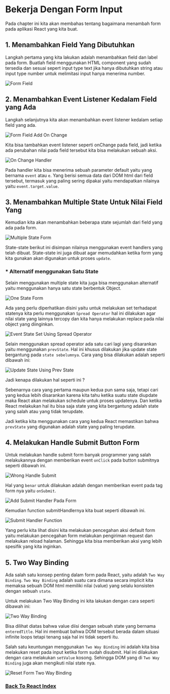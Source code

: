 # Bekerja Dengan Form Input

Pada chapter ini kita akan membahas tentang bagaimana menambah form pada aplikasi React yang kita buat.

## 1. Menambahkan Field Yang Dibutuhkan

Langkah pertama yang kita lakukan adalah menambahkan field dan label pada form. Buatlah field menggunakan HTML component yang sudah tersedia dan sesuai sepert input type text jika hanya dibutuhkan string atau input type number untuk melimitasi input hanya menerima number.

![Form Field](../../images/form-field.png)

## 2. Menambahkan Event Listener Kedalam Field yang Ada

Langkah selanjutnya kita akan menambahkan event listener kedalam setiap field yang ada.

![Form Field Add On Change](../../images/form-field-add-onChange.png)

Kita bisa tambahkan event listener seperti onChange pada field, jadi ketika ada perubahan nilai pada field tersebut kita bisa melakukan sebuah aksi.

![On Change Handler](../../images/titleChangeHandler-form.png)

Pada handler kita bisa menerima sebuah parameter default yaitu yang bernama `event` atau `e`. Yang berisi semua data dari DOM html dari field tersebut, termasuk yang paling sering dipakai yaitu mendapatkan nilainya yaitu `event.target.value`.

## 3. Menambahkan Multiple State Untuk Nilai Field Yang

Kemudian kita akan menambahkan beberapa state sejumlah dari field yang ada pada form.

![Multiple State Form](../../images/multiple-state-form.png)

State-state berikut ini disimpan nilainya menggunakan event handlers yang telah dibuat. State-state ini juga dibuat agar memudahkan ketika form yang kita gunakan akan digunakan untuk proses `update`.

### * Alternatif menggunakan Satu State

Selain menggunakan multiple state kita juga bisa menggunakan alternatif yaitu menggunakan hanya satu state berbentuk Object.

![One State Form](../../images/one-state-form.png)

Ada yang perlu diperhatikan disini yaitu untuk melakukan set terhadapat statenya kita perlu menggunakan `Spread Operator` hal ini dilakukan agar nilai state yang lainnya tercopy dan kita hanya melakukan replace pada nilai object yang diinginkan.

![Event State Set Using Spread Operator](../../images/set-state-spread-operator.png)

Selain menggunakan spread operator ada satu cari lagi yang disarankan yaitu menggunakan `prevState`. Hal ini khusus dilakukan jika update state bergantung pada `state sebelumnya`.
Cara yang bisa dilakukan adalah seperti dibawah ini:

![Update State Using Prev State](../../images/update-state-using-prevState.png)

Jadi kenapa dilakukan hal seperti ini ?

Sebenarnya cara yang pertama maupun kedua pun sama saja, tetapi cari yang kedua lebih disarankan karena kita tahu ketika suatu state diupdate maka React akan melakukan schedule untuk proses updatenya. Dan ketika React melakukan hal itu bisa saja state yang kita bergantung adalah state yang salah atau yang tidak terupdate.

Jadi ketika kita menggunakan cara yang kedua React memastikan bahwa `prevState` yang digunakan adalah state yang paling terupdate.

## 4. Melakukan Handle Submit Button Form

Untuk melakukan handle submit form banyak programmer yang salah melakukannya dengan memberikan event `onClick` pada button submitnya seperti dibawah ini.

![Wrong Handle Submit](../../images/wrong-handle-submit.png)

Hal yang `benar` untuk dilakukan adalah dengan memberikan event pada tag form nya yaitu `onSubmit`.

![Add Submit Handler Pada Form](../../images/add-submit-handler-pada-form.png)

Kemudian function submitHandlernya kita buat seperti dibawah ini.

![Submit Handler Function](../../images/submit-handler-function.png)

Yang perlu kita lihat disini kita melakukan pencegahan aksi default form yaitu melakukan pencegahan form melakukan pengiriman request dan melakukan reload halaman. Sehingga kita bisa memberikan aksi yang lebih spesifik yang kita inginkan.

## 5. Two Way Binding

Ada salah satu konsep penting dalam form pada React, yaitu adalah `Two Way Binding`. `Two Way Binding` adalah suatu cara dimana secara implicit kita memaksa sebuah DOM html memiliki nilai (value) yang selalu konsisten dengan sebuah `state`.

Untuk melakukan Two Way Binding ini kita lakukan dengan cara seperti dibawah ini:

![Two Way Binding](../../images/two-way-binding-value.png)

Bisa dilihat diatas bahwa value diisi dengan sebuah state yang bernama `enteredTitle`. Hal ini membuat bahwa DOM tersebut berada dalam situasi infinite loops tetapi tenang saja hal ini tidak seperti itu.

Salah satu keuntungan menggunakan `Two Way Binding` ini adalah kita bisa melakukan reset pada input ketika form sudah disubmit. Hal ini dilakukan dengan cara melakukan `setValue` kosong. Sehingga DOM yang di `Two Way Binding` juga akan mengikuti nilai state nya.

![Reset Form Two Way Binding](../../images/reset-form-two-way-binding.png)

### [Back To React Index](../../README.md)










